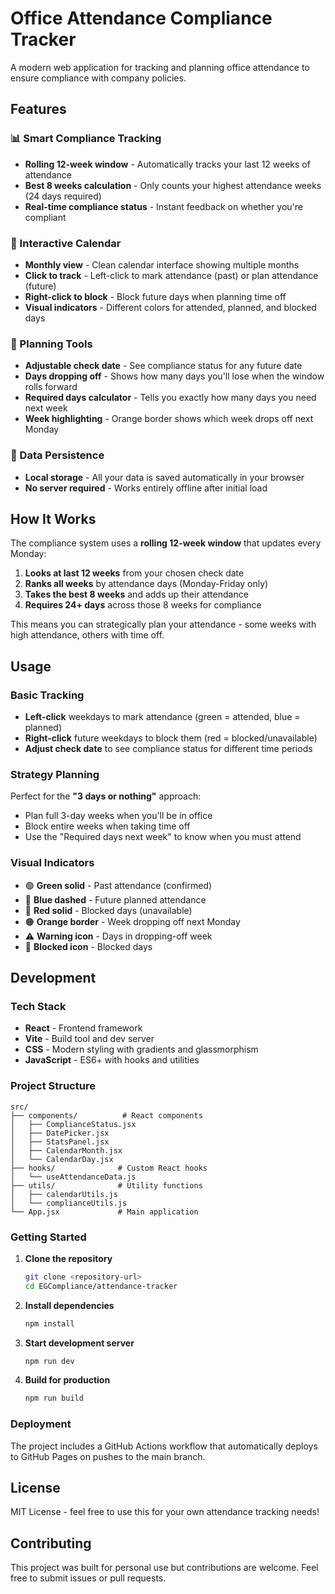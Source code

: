 # Office Attendance Compliance Tracker

A modern web application for tracking and planning office attendance to ensure compliance with company policies.

## Features

### 📊 Smart Compliance Tracking

- **Rolling 12-week window** - Automatically tracks your last 12 weeks of attendance
- **Best 8 weeks calculation** - Only counts your highest attendance weeks (24 days required)
- **Real-time compliance status** - Instant feedback on whether you're compliant

### 📅 Interactive Calendar

- **Monthly view** - Clean calendar interface showing multiple months
- **Click to track** - Left-click to mark attendance (past) or plan attendance (future)
- **Right-click to block** - Block future days when planning time off
- **Visual indicators** - Different colors for attended, planned, and blocked days

### 🔮 Planning Tools

- **Adjustable check date** - See compliance status for any future date
- **Days dropping off** - Shows how many days you'll lose when the window rolls forward
- **Required days calculator** - Tells you exactly how many days you need next week
- **Week highlighting** - Orange border shows which week drops off next Monday

### 💾 Data Persistence

- **Local storage** - All your data is saved automatically in your browser
- **No server required** - Works entirely offline after initial load

## How It Works

The compliance system uses a **rolling 12-week window** that updates every Monday:

1. **Looks at last 12 weeks** from your chosen check date
2. **Ranks all weeks** by attendance days (Monday-Friday only)
3. **Takes the best 8 weeks** and adds up their attendance
4. **Requires 24+ days** across those 8 weeks for compliance

This means you can strategically plan your attendance - some weeks with high attendance, others with time off.

## Usage

### Basic Tracking

- **Left-click** weekdays to mark attendance (green = attended, blue = planned)
- **Right-click** future weekdays to block them (red = blocked/unavailable)
- **Adjust check date** to see compliance status for different time periods

### Strategy Planning

Perfect for the **"3 days or nothing"** approach:

- Plan full 3-day weeks when you'll be in office
- Block entire weeks when taking time off
- Use the "Required days next week" to know when you must attend

### Visual Indicators

- 🟢 **Green solid** - Past attendance (confirmed)
- 🔵 **Blue dashed** - Future planned attendance
- 🔴 **Red solid** - Blocked days (unavailable)
- 🟠 **Orange border** - Week dropping off next Monday
- ⚠️ **Warning icon** - Days in dropping-off week
- 🚫 **Blocked icon** - Blocked days

## Development

### Tech Stack

- **React** - Frontend framework
- **Vite** - Build tool and dev server
- **CSS** - Modern styling with gradients and glassmorphism
- **JavaScript** - ES6+ with hooks and utilities

### Project Structure

```
src/
├── components/          # React components
│   ├── ComplianceStatus.jsx
│   ├── DatePicker.jsx
│   ├── StatsPanel.jsx
│   ├── CalendarMonth.jsx
│   └── CalendarDay.jsx
├── hooks/              # Custom React hooks
│   └── useAttendanceData.js
├── utils/              # Utility functions
│   ├── calendarUtils.js
│   └── complianceUtils.js
└── App.jsx             # Main application
```

### Getting Started

1. **Clone the repository**

   ```bash
   git clone <repository-url>
   cd EGCompliance/attendance-tracker
   ```

2. **Install dependencies**

   ```bash
   npm install
   ```

3. **Start development server**

   ```bash
   npm run dev
   ```

4. **Build for production**
   ```bash
   npm run build
   ```

### Deployment

The project includes a GitHub Actions workflow that automatically deploys to GitHub Pages on pushes to the main branch.

## License

MIT License - feel free to use this for your own attendance tracking needs!

## Contributing

This project was built for personal use but contributions are welcome. Feel free to submit issues or pull requests.
